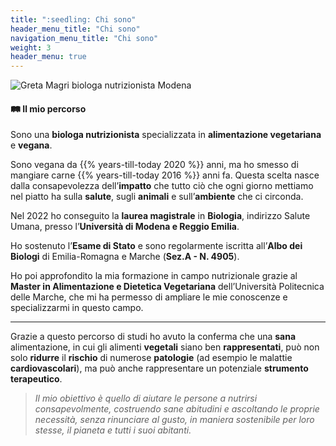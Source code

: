 ```yaml
---
title: ":seedling: Chi sono"
header_menu_title: "Chi sono"
navigation_menu_title: "Chi sono"
weight: 3
header_menu: true
---
```


![Greta Magri biologa nutrizionista Modena](images/profile_photo.jpeg "Greta Magri biologa nutrizionista Modena")

#### :railway_track: Il mio percorso

Sono una **biologa nutrizionista** specializzata in **alimentazione vegetariana** e **vegana**.

Sono vegana da {{% years-till-today 2020 %}} anni, ma ho smesso di mangiare carne
{{% years-till-today 2016 %}} anni fa.
Questa scelta nasce dalla consapevolezza dell’**impatto** che tutto ciò che ogni giorno mettiamo nel
piatto ha sulla **salute**, sugli **animali** e sull’**ambiente** che ci circonda.

Nel 2022 ho conseguito la **laurea magistrale** in **Biologia**, indirizzo Salute Umana, presso l’**Università di Modena e Reggio Emilia**.

Ho sostenuto l’**Esame di Stato** e sono regolarmente iscritta all’**Albo dei Biologi** di Emilia-Romagna e Marche (**Sez.A - N. 4905**).

Ho poi approfondito la mia formazione in campo nutrizionale grazie al **Master in Alimentazione e Dietetica Vegetariana**
dell’Università Politecnica delle Marche, che mi ha permesso di ampliare le mie conoscenze e specializzarmi in questo campo.

----

Grazie a questo percorso di studi ho avuto la conferma che una **sana** alimentazione, in cui gli alimenti **vegetali** siano ben **rappresentati**,
può non solo **ridurre** il **rischio** di numerose **patologie** (ad esempio le malattie **cardiovascolari**),
ma può anche rappresentare un potenziale **strumento terapeutico**.


> *Il mio obiettivo è quello di aiutare le persone a nutrirsi consapevolmente, costruendo sane abitudini e ascoltando le proprie necessità,
senza rinunciare al gusto, in maniera sostenibile per loro stesse, il pianeta e tutti i suoi abitanti.*
